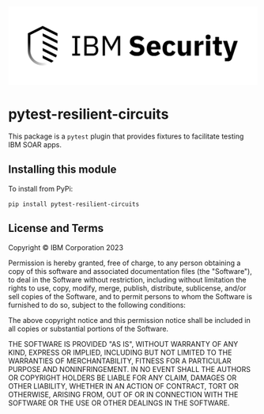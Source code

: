 ![IBM Security](https://raw.githubusercontent.com/ibmresilient/resilient-python-api/master/resilient-sdk/assets/IBM_Security_lockup_pos_RGB.png)

# pytest-resilient-circuits

This package is a `pytest` plugin that provides fixtures to facilitate testing IBM SOAR apps.

## Installing this module

To install from PyPi:

```
pip install pytest-resilient-circuits
```

## License and Terms

Copyright © IBM Corporation 2023

Permission is hereby granted, free of charge, to any person obtaining a copy
of this software and associated documentation files (the "Software"), to
deal in the Software without restriction, including without limitation the
rights to use, copy, modify, merge, publish, distribute, sublicense, and/or
sell copies of the Software, and to permit persons to whom the Software is
furnished to do so, subject to the following conditions:

The above copyright notice and this permission notice shall be included in
all copies or substantial portions of the Software.

THE SOFTWARE IS PROVIDED "AS IS", WITHOUT WARRANTY OF ANY KIND, EXPRESS OR
IMPLIED, INCLUDING BUT NOT LIMITED TO THE WARRANTIES OF MERCHANTABILITY,
FITNESS FOR A PARTICULAR PURPOSE AND NONINFRINGEMENT. IN NO EVENT SHALL THE
AUTHORS OR COPYRIGHT HOLDERS BE LIABLE FOR ANY CLAIM, DAMAGES OR OTHER
LIABILITY, WHETHER IN AN ACTION OF CONTRACT, TORT OR OTHERWISE, ARISING
FROM, OUT OF OR IN CONNECTION WITH THE SOFTWARE OR THE USE OR OTHER DEALINGS
IN THE SOFTWARE.
